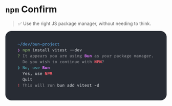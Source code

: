 # `npm` Confirm

> ✅ Use the right JS package manager, without needing to think.

![npm Confirm Demo](./art/npmc-demo.png)

